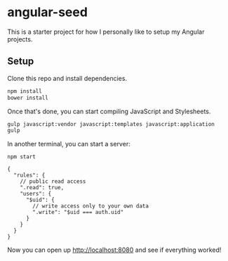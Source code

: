 # angular-seed

This is a starter project for how I personally like to setup my Angular projects.

## Setup

Clone this repo and install dependencies.

```bash
npm install
bower install
```

Once that's done, you can start compiling JavaScript and Stylesheets.

```bash
gulp javascript:vendor javascript:templates javascript:application
gulp
```

In another terminal, you can start a server:

```
npm start
```

```
{
  "rules": {
    // public read access
    ".read": true,
    "users": {
      "$uid": {
        // write access only to your own data
        ".write": "$uid === auth.uid"
      }
    }
  }
}
```

Now you can open up [http://localhost:8080](http://localhost:8080) and see if everything worked!
